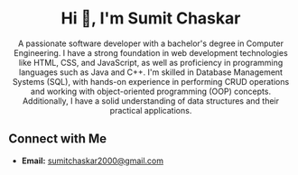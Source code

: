 <h1 align="center">Hi 👋, I'm Sumit Chaskar</h1>

<p align="center">
  A passionate software developer with a bachelor's degree in Computer Engineering. I have a strong foundation in web development technologies like HTML, CSS, and JavaScript, as well as proficiency in programming languages such as Java and C++. I'm skilled in Database Management Systems (SQL), with hands-on experience in performing CRUD operations and working with object-oriented programming (OOP) concepts. Additionally, I have a solid understanding of data structures and their practical applications.
</p>

## Connect with Me

- **Email:** [sumitchaskar2000@gmail.com](mailto:sumitchaskar2000@gmail.com)



